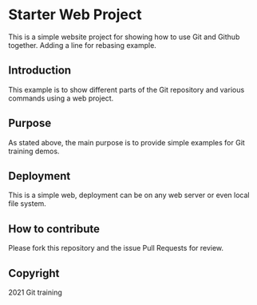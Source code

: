 # Starter Web Project

This is a simple website project for showing how to use Git and Github together. Adding a line for rebasing example.


## Introduction

This example is to show different parts of the Git repository and various commands using a web project.

## Purpose

As stated above, the main purpose is to provide simple examples for Git training demos.

## Deployment

This is a simple web, deployment can be on any web server or even local file system.

## How to contribute

Please fork this repository and the issue Pull Requests for review.

## Copyright

2021 Git training
